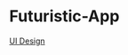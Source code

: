 # Futuristic-App


[UI Design](https://www.figma.com/file/UpWVszy2WN6xcas3Wu0eq2/SaaS%2C-Futuristic-App-%E2%80%94-Webflow-Landing-Page-Design-(Community)?t=WCZLUFk4ZixZh3Rv-0)
